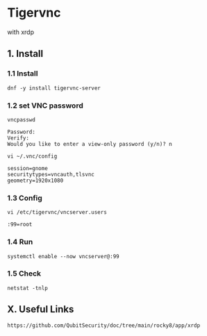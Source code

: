 # Tigervnc
with xrdp

## 1. Install

### 1.1 Install

    dnf -y install tigervnc-server
            
### 1.2 set VNC password

    vncpasswd
    
    Password:
    Verify:
    Would you like to enter a view-only password (y/n)? n
    
    vi ~/.vnc/config
    
    session=gnome
    securitytypes=vncauth,tlsvnc
    geometry=1920x1080
            
### 1.3 Config

    vi /etc/tigervnc/vncserver.users
    
    :99=root

### 1.4 Run

    systemctl enable --now vncserver@:99
    
### 1.5 Check

    netstat -tnlp

## X. Useful Links

    https://github.com/QubitSecurity/doc/tree/main/rocky8/app/xrdp
